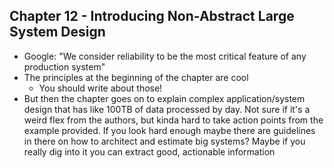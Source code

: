 ## Chapter 12 - Introducing Non-Abstract Large System Design
- Google: "We consider reliability to be the most critical feature of any production system"
- The principles at the beginning of the chapter are cool
    - You should write about those!
- But then the chapter goes on to explain complex application/system design that has like 100TB of data processed by day. Not sure if it's a weird flex from the authors, but kinda hard to take action points from the example provided. If you look hard enough maybe there are guidelines in there on how to architect and estimate big systems? Maybe if you really dig into it you can extract good, actionable information
